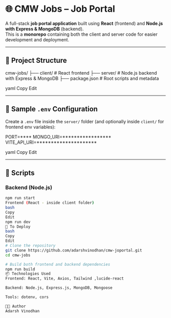 # 🌐 CMW Jobs – Job Portal

A full-stack **job portal application** built using **React** (frontend) and **Node.js with Express & MongoDB** (backend).  
This is a **monorepo** containing both the client and server code for easier development and deployment.

---

## 📁 Project Structure

cmw-jobs/ ├── client/ # React frontend ├── server/ # Node.js backend with Express & MongoDB ├── package.json # Root scripts and metadata

yaml
Copy
Edit

---

## 🧪 Sample `.env` Configuration

Create a `.env` file inside the `server/` folder (and optionally inside `client/` for frontend env variables):

PORT=**** MONGO_URI=***************** VITE_API_URI=*********************

yaml
Copy
Edit

---

## 📜 Scripts

### Backend (Node.js)
```bash
npm run start
Frontend (React - inside client folder)
bash
Copy
Edit
npm run dev
🚀 To Deploy
bash
Copy
Edit
# Clone the repository
git clone https://github.com/adarshvinodhan/cmw-joportal.git
cd cmw-jobs

# Build both frontend and backend dependencies
npm run build
📦 Technologies Used
Frontend: React, Vite, Axios, Tailwind ,lucide-react

Backend: Node.js, Express.js, MongoDB, Mongoose

Tools: dotenv, cors

🧑‍💻 Author
Adarsh Vinodhan
